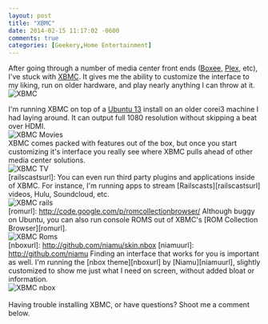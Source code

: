 ```yaml
---
layout: post
title: "XBMC"
date: 2014-02-15 11:17:02 -0600
comments: true
categories: [Geekery,Home Entertainment]
---
```

[boxeeurl]: http://www.boxee.tv/
[plexurl]: http://plexapp.zendesk.com/hc/en-us
[xbmcurl]: http://xbmc.org/
After going through a number of media center front ends ([Boxee][boxeeurl], [Plex][plexurl], etc), I've stuck with [XBMC][xbmcurl]. It gives me the ability to customize the interface to my liking, run on older hardware, and play nearly anything I can throw at it.
<br>
![XBMC](/images/xbmc/xbmc.png)
<br>
<!--more-->
[ubuntuurl]: http://www.ubuntu.com/download
I'm running XBMC on top of a [Ubuntu 13][ubuntuurl] install on an older corei3 machine I had laying around. It can output full 1080 resolution without skipping a beat over HDMI.
<br>
![XBMC Movies](/images/xbmc/xbmc2.png)
<br>
XBMC comes packed with features out of the box, but once you start customizing it's interface you really see where XBMC pulls ahead of other media center solutions.
<br>
![XBMC TV](/images/xbmc/xbmc3.png)
<br>
[railscastsurl]:
You can even run third party plugins and applications inside of XBMC. For instance, I'm running apps to stream [Railscasts][railscastsurl] videos, Hulu, Soundcloud, etc.
<br>
![XBMC rails](/images/xbmc/xbmc4.png)
<br>
[romurl]: http://code.google.com/p/romcollectionbrowser/
Although buggy on Ubuntu, you can also run console ROMS out of XBMC's [ROM Collection Browser][romurl].
<br>
![XBMC Roms](/images/xbmc/xbmc5.png)
<br>
[nboxurl]: http://github.com/niamu/skin.nbox
[niamuurl]: http://github.com/niamu
Finding an interface that works for you is important as well. I'm running the [nbox theme][nboxurl] by [Niamu][niamuurl], slightly customized to show me just what I need on screen, without added bloat or information.
<br>
![XBMC nbox](/images/xbmc/xbmc6.png)
<br>
<br>
Having trouble installing XBMC, or have questions? Shoot me a comment below.
